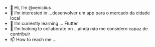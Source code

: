 - 👋 Hi, I’m @veniciius
- 👀 I’m interested in ...desenvolver um app para o mercado da cidade local
- 🌱 I’m currently learning ... Flutter   
- 💞️ I’m looking to collaborate on ...ainda não  me considero capaz de contribuir
- 📫 How to reach me ...

<!---
veniciius/veniciius is a ✨ special ✨ repository because its `README.md` (this file) appears on your GitHub profile.
You can click the Preview link to take a look at your changes.
--->
